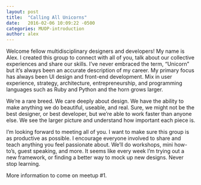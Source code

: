 ```yaml
---
layout: post
title:  "Calling All Unicorns"
date:   2016-02-06 10:09:22 -0500
categories: MUOP-introduction
author: alex
---
```

Welcome fellow multidisciplinary designers and developers! My name is Alex. I created this group to connect with all of you, talk about our collective experiences and share our skills. I’ve never embraced the term, “Unicorn” but it’s always been an accurate description of my career. My primary focus has always been UI design and front-end development. Mix in user experience, strategy, architecture, entrepreneurship, and programming languages such as Ruby and Python and the horn grows larger.

We’re a rare breed. We care deeply about design. We have the ability to make anything we do beautiful, useable, and real. Sure, we might not be the best designer, or best developer, but we’re able to work faster than anyone else. We see the larger picture and understand how important each piece is.

I’m looking forward to meeting all of you. I want to make sure this group is as productive as possible. I encourage everyone involved to share and teach anything you feel passionate about. We’ll do workshops, mini how-to’s, guest speaking, and more. It seems like every week I’m trying out a new framework, or finding a better way to mock up new designs. Never stop learning.

More information to come on meetup #1.
